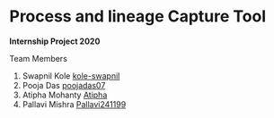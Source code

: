 # Process and lineage Capture Tool

__Internship Project 2020__


Team Members 
1. Swapnil Kole [kole-swapnil](https://github.com/kole-swapnil)
2. Pooja Das [poojadas07](https://github.com/poojadas07)
3. Atipha Mohanty [Atipha](https://github.com/Atipha)
4. Pallavi Mishra [Pallavi241199](https://github.com/Pallavi241199)
